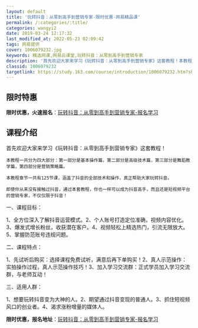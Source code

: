 ```yaml
---
layout: default
title: '玩转抖音：从零到高手到营销专家-限时优惠-网易精品课'
permalink: /:categories/:title/
categories: wangyi2
date: 2019-03-24 12:17:32
last_modified_at: 2022-05-23 02:09:42
tags: 网易提供
cover: 1006079232.jpg
keywords: 精选网课,网易云课堂,玩转抖音：从零到高手到营销专家
description: '首先欢迎大家来学习《玩转抖音：从零到高手到营销专家》这套教程！本教程一共分为四大部分：第一部分是基本操作篇，第二部分是高'
classid: 1006079232
targetlink: https://study.163.com/course/introduction/1006079232.htm?share=1&shareId=1025206652&utm_campaign=share&utm_medium=iphoneShare&utm_source=&utm_u=1025206652
---
```


## 限时特惠

**限时优惠，火速报名**：[玩转抖音：从零到高手到营销专家-报名学习](https://study.163.com/course/introduction/1006079232.htm?share=1&shareId=1025206652&utm_campaign=share&utm_medium=iphoneShare&utm_source=&utm_u=1025206652)

## 课程介绍

首先欢迎大家来学习《玩转抖音：从零到高手到营销专家》这套教程！

    本教程一共分为四大部分：第一部分是基本操作篇，第二部分是高级技术篇，第三部分是舞蹈教学篇，第四部分是营销策略篇。  

    本教程章节一共有125节课，涵盖了抖音的全部技术和操作，真正帮助大家玩转抖音。

    即使你从来没有接触过抖音，通过本套教程，你也一样可以成为抖音高手，而且还是短视频平台的营销专家，不仅仅限于抖音！

一、课程目标：

1、全方位深入了解抖音运营模式。2、个人账号打造定位准确，视频内容优化。3、爆发式增长粉丝，收获潜在客户。4、视频轻松上精选热门，引流无限放大。5、掌握防范账号违规问题。

二、课程特点：

1、先试听后购买：选择课程免费试听，满意后再下单购买！2、真人示范操作：实拍操作过程，真人示范操作技巧！3、加入学习交流群：正式学员加入学习交流群，与老师互动！

三、适用人群：

1、想要玩转抖音变为大神的人。2、期望通过抖音变现的普通人。3、抓住短视频风口的创业者。4、渴求涨粉增量的媒体人。

**限时优惠，报名地址**：[玩转抖音：从零到高手到营销专家-报名学习](https://study.163.com/course/introduction/1006079232.htm?share=1&shareId=1025206652&utm_campaign=share&utm_medium=iphoneShare&utm_source=&utm_u=1025206652)

